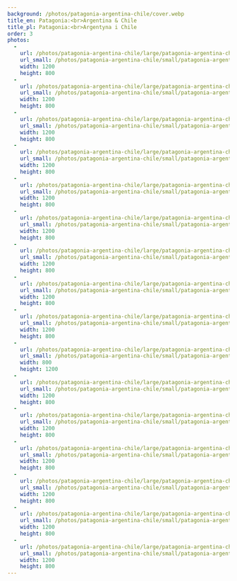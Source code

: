 ```yaml
---
background: /photos/patagonia-argentina-chile/cover.webp
title_en: Patagonia:<br>Argentina & Chile
title_pl: Patagonia:<br>Argentyna i Chile
order: 3
photos:
  -
    url: /photos/patagonia-argentina-chile/large/patagonia-argentina-chile-9.jpg
    url_small: /photos/patagonia-argentina-chile/small/patagonia-argentina-chile-9.webp
    width: 1200
    height: 800
  -
    url: /photos/patagonia-argentina-chile/large/patagonia-argentina-chile-12.jpg
    url_small: /photos/patagonia-argentina-chile/small/patagonia-argentina-chile-12.webp
    width: 1200
    height: 800
  -
    url: /photos/patagonia-argentina-chile/large/patagonia-argentina-chile-3.jpg
    url_small: /photos/patagonia-argentina-chile/small/patagonia-argentina-chile-3.webp
    width: 1200
    height: 800
  -
    url: /photos/patagonia-argentina-chile/large/patagonia-argentina-chile-4.jpg
    url_small: /photos/patagonia-argentina-chile/small/patagonia-argentina-chile-4.webp
    width: 1200
    height: 800
  -
    url: /photos/patagonia-argentina-chile/large/patagonia-argentina-chile-5.jpg
    url_small: /photos/patagonia-argentina-chile/small/patagonia-argentina-chile-5.webp
    width: 1200
    height: 800
  -
    url: /photos/patagonia-argentina-chile/large/patagonia-argentina-chile-13.jpg
    url_small: /photos/patagonia-argentina-chile/small/patagonia-argentina-chile-13.webp
    width: 1200
    height: 800
  -
    url: /photos/patagonia-argentina-chile/large/patagonia-argentina-chile-14.jpg
    url_small: /photos/patagonia-argentina-chile/small/patagonia-argentina-chile-14.webp
    width: 1200
    height: 800
  -
    url: /photos/patagonia-argentina-chile/large/patagonia-argentina-chile-6.jpg
    url_small: /photos/patagonia-argentina-chile/small/patagonia-argentina-chile-6.webp
    width: 1200
    height: 800
  -
    url: /photos/patagonia-argentina-chile/large/patagonia-argentina-chile-7.jpg
    url_small: /photos/patagonia-argentina-chile/small/patagonia-argentina-chile-7.webp
    width: 1200
    height: 800
  -
    url: /photos/patagonia-argentina-chile/large/patagonia-argentina-chile-8.jpg
    url_small: /photos/patagonia-argentina-chile/small/patagonia-argentina-chile-8.webp
    width: 800
    height: 1200
  -
    url: /photos/patagonia-argentina-chile/large/patagonia-argentina-chile-10.jpg
    url_small: /photos/patagonia-argentina-chile/small/patagonia-argentina-chile-10.webp
    width: 1200
    height: 800
  -
    url: /photos/patagonia-argentina-chile/large/patagonia-argentina-chile-11.jpg
    url_small: /photos/patagonia-argentina-chile/small/patagonia-argentina-chile-11.webp
    width: 1200
    height: 800
  -
    url: /photos/patagonia-argentina-chile/large/patagonia-argentina-chile-1.jpg
    url_small: /photos/patagonia-argentina-chile/small/patagonia-argentina-chile-1.webp
    width: 1200
    height: 800
  -
    url: /photos/patagonia-argentina-chile/large/patagonia-argentina-chile-2.jpg
    url_small: /photos/patagonia-argentina-chile/small/patagonia-argentina-chile-2.webp
    width: 1200
    height: 800
  -
    url: /photos/patagonia-argentina-chile/large/patagonia-argentina-chile-15.jpg
    url_small: /photos/patagonia-argentina-chile/small/patagonia-argentina-chile-15.webp
    width: 1200
    height: 800
  -
    url: /photos/patagonia-argentina-chile/large/patagonia-argentina-chile-16.jpg
    url_small: /photos/patagonia-argentina-chile/small/patagonia-argentina-chile-16.webp
    width: 1200
    height: 800
---
```


